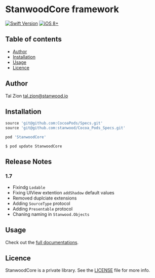 
# StanwoodCore framework

[![Swift Version](https://img.shields.io/badge/Swift-3.2.x-orange.svg)]()
[![iOS 8+](https://img.shields.io/badge/iOS-9+-EB7943.svg)]()

## Table of contents

- [Author](#author)
- [Installation](#installation)
- [Usage](#usage)
- [Licence](#licence)


## Author

Tal Zion tal.zion@stanwood.io

## Installation

```ruby
source 'git@github.com:CocoaPods/Specs.git'
source 'git@github.com:stanwood/Cocoa_Pods_Specs.git'

pod 'StanwoodCore'
```

```
$ pod update StanwoodCore
```

## Release Notes

### 1.7

- Fixindg `Lodable`
- Fixing UIView extention `addShadow` default values
- Removed duplciate extensions
- Adding `SourceType` protocol
- Adding `Presentable` protocol
- Chaning naming in `Stanwood.Objects`

## Usage

Check out the [full documentations](https://stanwood.github.io/Stanwood_Core).

## Licence

StanwoodCore is a private library. See the [LICENSE](https://github.com/stanwood/Stanwood_Core/blob/master/LICENSE) file for more info.
